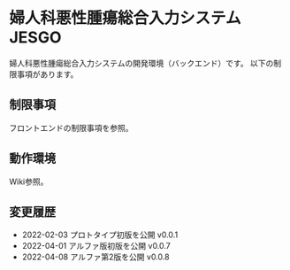 # 婦人科悪性腫瘍総合入力システム JESGO
婦人科悪性腫瘍総合入力システムの開発環境（バックエンド）です。
以下の制限事項があります。

## 制限事項
フロントエンドの制限事項を参照。

## 動作環境
Wiki参照。

## 変更履歴
- 2022-02-03 プロトタイプ初版を公開 v0.0.1
- 2022-04-01 アルファ版初版を公開 v0.0.7
- 2022-04-08 アルファ第2版を公開 v0.0.8
